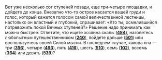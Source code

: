 Вот уже несколько сот ступеней позади, еще три-четыре площадки, и дойдете до конца. Внезапно что-то острое касается вашей груди и голос, который кажется голосом самой величественной лестницы, настолько он властный и глубокий, спрашивает: «Кто ты, осмелившийся потревожить покой Вечных ступеней?» Решение надо принимать как можно быстрее. Ответите, что ищете хозяина скалы ([**484**](#n_484)), назоветесь любопытным путешественником ([**240**](#n_240)), пойдете дальше ([**501**](#n_501)) или воспользуетесь своей Силой мысли. В последнем случае, какова она — три ([**356**](#n_356)), четыре ([**493**](#n_493)), пять ([**416**](#n_416)), шесть ([**510**](#n_510)), семь ([**102**](#n_102)), восемь ([**364**](#n_364)) или девять ([**539**](#n_539))?

